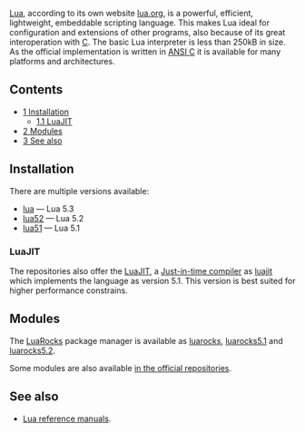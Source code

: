 [Lua](https://en.wikipedia.org/wiki/Lua_(programming_language) "wikipedia:Lua (programming language)"), according to its own website [lua.org](https://www.lua.org/), is a powerful, efficient, lightweight, embeddable scripting language. This makes Lua ideal for configuration and extensions of other programs, also because of its great interoperation with [C](/index.php/C "C"). The basic Lua interpreter is less than 250kB in size. As the official implementation is written in [ANSI C](https://en.wikipedia.org/wiki/ANSI_C "wikipedia:ANSI C") it is available for many platforms and architectures.

## Contents

*   [1 Installation](#Installation)
    *   [1.1 LuaJIT](#LuaJIT)
*   [2 Modules](#Modules)
*   [3 See also](#See_also)

## Installation

There are multiple versions available:

*   [lua](https://www.archlinux.org/packages/?name=lua) — Lua 5.3
*   [lua52](https://www.archlinux.org/packages/?name=lua52) — Lua 5.2
*   [lua51](https://www.archlinux.org/packages/?name=lua51) — Lua 5.1

### LuaJIT

The repositories also offer the [LuaJIT](https://luajit.org/), a [Just-in-time compiler](https://en.wikipedia.org/wiki/Just-in-time_compilation "wikipedia:Just-in-time compilation") as [luajit](https://www.archlinux.org/packages/?name=luajit) which implements the language as version 5.1\. This version is best suited for higher performance constrains.

## Modules

The [LuaRocks](https://luarocks.org/) package manager is available as [luarocks](https://www.archlinux.org/packages/?name=luarocks), [luarocks5.1](https://www.archlinux.org/packages/?name=luarocks5.1) and [luarocks5.2](https://www.archlinux.org/packages/?name=luarocks5.2).

Some modules are also available [in the official repositories](https://www.archlinux.org/packages/?&q=lua-).

## See also

*   [Lua reference manuals](https://www.lua.org/manual/).
